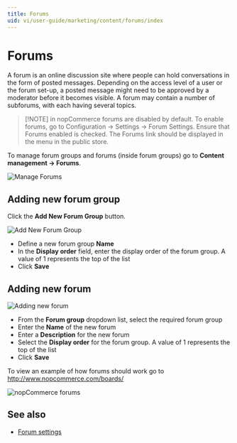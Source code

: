```yaml
---
title: Forums
uid: vi/user-guide/marketing/content/forums/index
---
```


# Forums

A forum is an online discussion site where people can hold conversations in the form of posted messages. Depending on the access level of a user or the forum set-up, a posted message might need to be approved by a moderator before it becomes visible. A forum may contain a number of subforums, with each having several topics.

> [!NOTE] in nopCommerce forums are disabled by default. To enable forums, go to Configuration → Settings → Forum Settings. Ensure that Forums enabled is checked. The Forums link should be displayed in the menu in the public store.

To manage forum groups and forums (inside forum groups) go to **Content management → Forums**.

![Manage Forums](_static/index/forums1.png)

## Adding new forum group

Click the **Add New Forum Group** button.

![Add New Forum Group](_static/index/forums2.png)

- Define a new forum group **Name**
- In the **Display order** field, enter the display order of the forum group. A value of 1 represents the top of the list
- Click **Save**

## Adding new forum

![Adding new forum](_static/index/forums3.png)

- From the **Forum group** dropdown list, select the required forum group
- Enter the **Name** of the new forum
- Enter a **Description** for the new forum
- Select the **Display order** for the forum group. A value of 1 represents the top of the list
- Click **Save**

To view an example of how forums should work go to <http://www.nopcommerce.com/boards/>

![nopCommerce forums](_static/index/forums4.png)

## See also

- [Forum settings](xref:vi/user-guide/marketing/content/forums/settings)